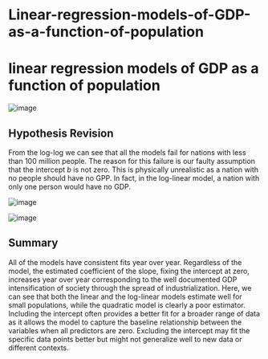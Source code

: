 # Linear-regression-models-of-GDP-as-a-function-of-population
# linear regression models of GDP as a function of population
![image](https://github.com/Farhanaislam1/Linear-regression-models-of-GDP-as-a-function-of-population/assets/165937850/6654e773-0743-46fc-bdd3-8370d6c56461)

## Hypothesis Revision
From the log-log we can see that all the models fail for nations with less than 100 million
people. The reason for this failure is our faulty assumption that the intercept $b$ is not
zero. This is physically unrealistic as a nation with no people should have no GPP. In
fact, in the log-linear model, a nation with only one person would have no GDP.

![image](https://github.com/Farhanaislam1/Linear-regression-models-of-GDP-as-a-function-of-population/assets/165937850/46db2971-7500-4b4b-95b5-0fdb0cd70606)

![image](https://github.com/Farhanaislam1/Linear-regression-models-of-GDP-as-a-function-of-population/assets/165937850/6a640bcf-111d-4ddd-8bb4-333c474b55cb)

## Summary
All of the models have consistent fits year over year. Regardless of the model, the
estimated coefficient of the slope, fixing the intercept at zero, increases year over year
corresponding to the well documented GDP intensification of society through the spread
of industrialization.
Here, we can see that both the linear and the log-linear models
estimate well for small populations, while the quadratic model is clearly a
poor estimator.
Including the intercept often provides a better fit for a broader range of data as it allows the model to capture the baseline relationship between the variables when all predictors are zero. Excluding the intercept may fit the specific data points better but might not generalize well to new data or different contexts.

